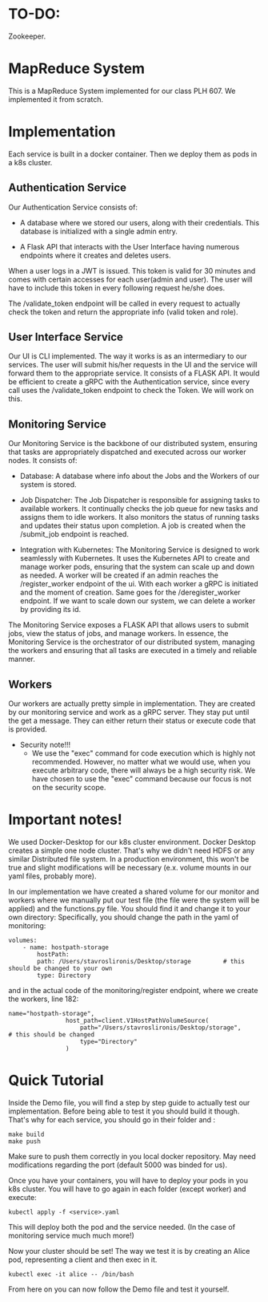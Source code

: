 # TO-DO:
Zookeeper.


# MapReduce System

This is a MapReduce System implemented for our class PLH 607.
We implemented it from scratch.


# Implementation
Each service is built in a docker container.
Then we deploy them as pods in a k8s cluster.

## Authentication Service

Our Authentication Service consists of:

* A database where we stored our users, along with their credentials. 
    This database is initialized with a single admin entry.

* A Flask API that interacts with the User Interface having numerous endpoints where it creates and deletes users.

When a user logs in a JWT is issued. This token is valid for 30 minutes and comes with certain accesses for each user(admin and user). The user will have to include this token in every following request he/she does.

The /validate_token endpoint will be called in every request to actually check the token and return the appropriate info (valid token and role).

## User Interface Service

Our UI is CLI implemented. The way it works is as an intermediary to our services. The user will submit his/her requests in the UI and the service will forward them to the appropriate service. It consists of a FLASK API. It would be efficient to create a gRPC with the Authentication service, since every call uses the /validate_token endpoint to check the Token. We will work on this.

## Monitoring Service

Our Monitoring Service is the backbone of our distributed system, ensuring that tasks are appropriately dispatched and executed across our worker nodes. It consists of:

* Database: A database where info about the Jobs and the Workers of our system is stored.

* Job Dispatcher: The Job Dispatcher is responsible for assigning tasks to available workers. It continually checks the job queue for new tasks and assigns them to idle workers. It also monitors the status of running tasks and updates their status upon completion. A job is created when the /submit_job endpoint is reached.

* Integration with Kubernetes: The Monitoring Service is designed to work seamlessly with Kubernetes. It uses the Kubernetes API to create and manage worker pods, ensuring that the system can scale up and down as needed. A worker will be created if an admin reaches the /register_worker endpoint of the ui. With each worker a gRPC is initiated and the moment of creation. Same goes for the /deregister_worker endpoint. If we want to scale down our system, we can delete a worker by providing its id.

The Monitoring Service exposes a FLASK API that allows users to submit jobs, view the status of jobs, and manage workers.
In essence, the Monitoring Service is the orchestrator of our distributed system, managing the workers and ensuring that all tasks are executed in a timely and reliable manner.

## Workers

Our workers are actually pretty simple in implementation. They are created by our monitoring service and work as a gRPC server. They stay put until the get a message.
They can either return their status or execute code that is provided.
    
- Security note!!!
    * We use the "exec" command for code execution which is highly not recommended. However, no matter what we would use, when you execute arbitrary code, there will always be a high security risk. We have chosen to use the "exec" command because our focus is not on the security scope.


# Important notes!
We used Docker-Desktop for our k8s cluster environment.
Docker Desktop creates a simple one node cluster.
That's why we didn't need HDFS or any similar Distributed file system.
In a production environment, this won't be true and slight modifications will be necessary (e.x. volume mounts in our yaml files, probably more).

In our implementation we have created a shared volume for our monitor and workers where we manually put our test file (the file were the system will be applied) and the functions.py file.
You should find it and change it to your own directory:
Specifically, you should change the path in the yaml of monitoring:

    volumes:
        - name: hostpath-storage
            hostPath:
            path: /Users/stavroslironis/Desktop/storage         # this should be changed to your own
            type: Directory

and in the actual code of the monitoring/register endpoint, where we create the workers, line 182:

    name="hostpath-storage",
                    host_path=client.V1HostPathVolumeSource(
                        path="/Users/stavroslironis/Desktop/storage",           # this should be changed
                        type="Directory"
                    )


# Quick Tutorial

Inside the Demo file, you will find a step by step guide to actually test our implementation.
Before being able to test it you should build it though.
That's why for each service, you should go in their folder and :

    make build
    make push

Make sure to push them correctly in you local docker repository. May need modifications regarding the port (default 5000 was binded for us).

Once you have your containers, you will have to deploy your pods in you k8s cluster.
You will have to go again in each folder (except worker) and execute:

    kubectl apply -f <service>.yaml
    
This will deploy both the pod and the service needed. (In the case of monitoring service much much more!)


Now your cluster should be set!
The way we test it is by creating an Alice pod, representing a client and then exec in it.

    kubectl exec -it alice -- /bin/bash

From here on you can now follow the Demo file and test it yourself.
